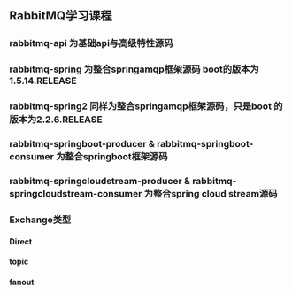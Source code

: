 ## RabbitMQ学习课程



### rabbitmq-api 为基础api与高级特性源码
### rabbitmq-spring 为整合springamqp框架源码 boot的版本为1.5.14.RELEASE
### rabbitmq-spring2 同样为整合springamqp框架源码，只是boot 的版本为2.2.6.RELEASE
### rabbitmq-springboot-producer & rabbitmq-springboot-consumer 为整合springboot框架源码
### rabbitmq-springcloudstream-producer & rabbitmq-springcloudstream-consumer 为整合spring cloud stream源码


### Exchange类型
#### Direct
#### topic
#### fanout





